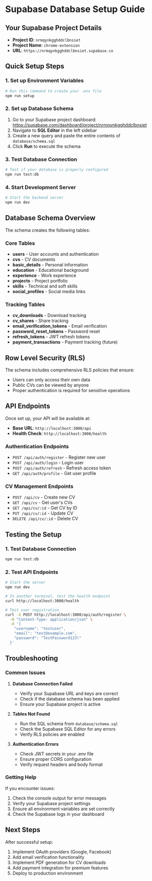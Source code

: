 # Supabase Database Setup Guide

## Your Supabase Project Details
- **Project ID**: `nrmqynkgghddclbnsiet`
- **Project Name**: `chrome-extension`
- **URL**: `https://nrmqynkgghddclbnsiet.supabase.co`

## Quick Setup Steps

### 1. Set up Environment Variables
```bash
# Run this command to create your .env file
npm run setup
```

### 2. Set up Database Schema

1. Go to your Supabase project dashboard: https://supabase.com/dashboard/project/nrmqynkgghddclbnsiet
2. Navigate to **SQL Editor** in the left sidebar
3. Create a new query and paste the entire contents of `database/schema.sql`
4. Click **Run** to execute the schema

### 3. Test Database Connection
```bash
# Test if your database is properly configured
npm run test:db
```

### 4. Start Development Server
```bash
# Start the backend server
npm run dev
```

## Database Schema Overview

The schema creates the following tables:

### Core Tables
- **users** - User accounts and authentication
- **cvs** - CV documents
- **basic_details** - Personal information
- **education** - Educational background
- **experience** - Work experience
- **projects** - Project portfolio
- **skills** - Technical and soft skills
- **social_profiles** - Social media links

### Tracking Tables
- **cv_downloads** - Download tracking
- **cv_shares** - Share tracking
- **email_verification_tokens** - Email verification
- **password_reset_tokens** - Password reset
- **refresh_tokens** - JWT refresh tokens
- **payment_transactions** - Payment tracking (future)

## Row Level Security (RLS)

The schema includes comprehensive RLS policies that ensure:
- Users can only access their own data
- Public CVs can be viewed by anyone
- Proper authentication is required for sensitive operations

## API Endpoints

Once set up, your API will be available at:
- **Base URL**: `http://localhost:3000/api`
- **Health Check**: `http://localhost:3000/health`

### Authentication Endpoints
- `POST /api/auth/register` - Register new user
- `POST /api/auth/login` - Login user
- `POST /api/auth/refresh` - Refresh access token
- `GET /api/auth/profile` - Get user profile

### CV Management Endpoints
- `POST /api/cv` - Create new CV
- `GET /api/cv` - Get user's CVs
- `GET /api/cv/:id` - Get CV by ID
- `PUT /api/cv/:id` - Update CV
- `DELETE /api/cv/:id` - Delete CV

## Testing the Setup

### 1. Test Database Connection
```bash
npm run test:db
```

### 2. Test API Endpoints
```bash
# Start the server
npm run dev

# In another terminal, test the health endpoint
curl http://localhost:3000/health

# Test user registration
curl -X POST http://localhost:3000/api/auth/register \
  -H "Content-Type: application/json" \
  -d '{
    "username": "testuser",
    "email": "test@example.com",
    "password": "TestPassword123!"
  }'
```

## Troubleshooting

### Common Issues

1. **Database Connection Failed**
   - Verify your Supabase URL and keys are correct
   - Check if the database schema has been applied
   - Ensure your Supabase project is active

2. **Tables Not Found**
   - Run the SQL schema from `database/schema.sql`
   - Check the Supabase SQL Editor for any errors
   - Verify RLS policies are enabled

3. **Authentication Errors**
   - Check JWT secrets in your .env file
   - Ensure proper CORS configuration
   - Verify request headers and body format

### Getting Help

If you encounter issues:
1. Check the console output for error messages
2. Verify your Supabase project settings
3. Ensure all environment variables are set correctly
4. Check the Supabase logs in your dashboard

## Next Steps

After successful setup:
1. Implement OAuth providers (Google, Facebook)
2. Add email verification functionality
3. Implement PDF generation for CV downloads
4. Add payment integration for premium features
5. Deploy to production environment
